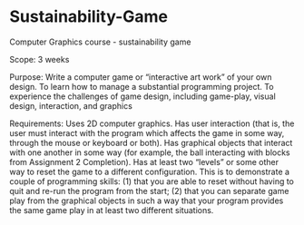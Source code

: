 # Sustainability-Game
Computer Graphics course - sustainability game

Scope: 3 weeks

Purpose:
Write a computer game or “interactive art work” of your own design.
To learn how to manage a substantial programming project. To experience the challenges of
game design, including game-play, visual design, interaction, and graphics

Requirements:
Uses 2D computer graphics.
Has user interaction (that is, the user must interact with the program which affects
the game in some way, through the mouse or keyboard or both).
Has graphical objects that interact with one another in some way (for example, the
ball interacting with blocks from Assignment 2 Completion).
Has at least two “levels” or some other way to reset the game to a different
configuration. This is to demonstrate a couple of programming skills: (1) that you are
able to reset without having to quit and re-run the program from the start; (2) that
you can separate game play from the graphical objects in such a way that your
program provides the same game play in at least two different situations.
